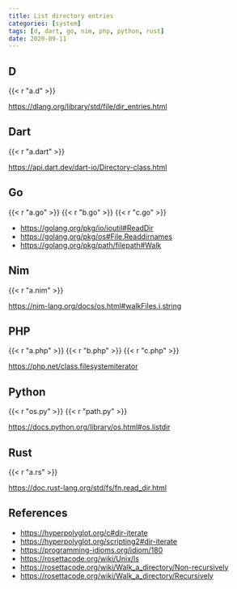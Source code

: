 ```yaml
---
title: List directory entries
categories: [system]
tags: [d, dart, go, nim, php, python, rust]
date: 2020-09-11
---
```


## D

{{< r "a.d" >}}

<https://dlang.org/library/std/file/dir_entries.html>

## Dart

{{< r "a.dart" >}}

<https://api.dart.dev/dart-io/Directory-class.html>

## Go

{{< r "a.go" >}}
{{< r "b.go" >}}
{{< r "c.go" >}}

- <https://golang.org/pkg/io/ioutil#ReadDir>
- <https://golang.org/pkg/os#File.Readdirnames>
- <https://golang.org/pkg/path/filepath#Walk>

## Nim

{{< r "a.nim" >}}

<https://nim-lang.org/docs/os.html#walkFiles.i,string>

## PHP

{{< r "a.php" >}}
{{< r "b.php" >}}
{{< r "c.php" >}}

<https://php.net/class.filesystemiterator>

## Python

{{< r "os.py" >}}
{{< r "path.py" >}}

<https://docs.python.org/library/os.html#os.listdir>

## Rust

{{< r "a.rs" >}}

<https://doc.rust-lang.org/std/fs/fn.read_dir.html>

## References

- <https://hyperpolyglot.org/c#dir-iterate>
- <https://hyperpolyglot.org/scripting2#dir-iterate>
- <https://programming-idioms.org/idiom/180>
- <https://rosettacode.org/wiki/Unix/ls>
- <https://rosettacode.org/wiki/Walk_a_directory/Non-recursively>
- <https://rosettacode.org/wiki/Walk_a_directory/Recursively>
